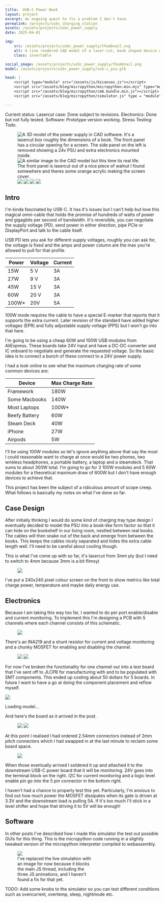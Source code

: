 ```yaml
---
title:  USB-C Power Book
layout: project
excerpt: An ongoing quest to fix a problem I don't have.
permalink: /projects/usbc_charging_station
assets: /assets/projects/usbc_power_supply
date: 2025-04-01

img:
    src: /assets/projects/usbc_power_supply/thumbnail.svg
    alt: A line rendered CAD model of a laser-cut, book shaped device with exposed internal parts. It wouldn't be obvious without reading the description but it's a USB-C power supply.
    class: invertable

social_image: /assets/projects/usbc_power_supply/thumbnail.png
model: /assets/projects/usbc_power_supply/usb-c_psu.glb

head: |
    <script type="module" src="/assets/js/kicanvas.js"></script>
    <script src="/assets/blog/micropython/micropython.min.mjs" type="module"></script>
    <script src="/assets/blog/micropython/cm6.bundle.min.js"></script>
    <script src="/assets/blog/micropython/simulator.js" type = "module"></script>

---
```


Current status: 
    Lasercut case: Done subject to revisions.
    Electronics: Done but not fully tested.
    Software: Prototype version working.
    Stress Testing: Todo.

<figure class="multiple">
<img src="{{page.assets}}/fusion_screenshot.png" alt="A 3D model of the power supply in CAD software. It's a lasercut box roughly the dimensions of a book. The front panel has a circular opening for a screen. The side panel on the left is removed showing a 24v PSU and extra electronics mounted inside.">
<img src="{{page.assets}}/with_orange_pane.jpeg" alt="A similar image to the CAD model but this time its real life. The front panel is lasercut out of a nice piece of walnut I found somewhere and theres some orange acrylic making the screen cover.">
<img src="{{page.assets}}/wiring.jpeg">
<img src="{{page.assets}}/top_view.jpeg">
<img src="{{page.assets}}/orange_screen_in_situ.jpg">
<img src="/assets/images/2024/usbc_psu/pcb_top.jpeg">
</figure>

## Intro

I'm kinda fascinated by USB-C. It has it's issues but I can't help but love this magical omni-cable that holds the promise of hundreds of watts of power and gigagbits per second of bandwidth. It's reversible, you can negotiate the supply voltage (PD), send power in either direction, pipe PCIe or DisplayPort and talk to the cable itself. 


USB PD lets you ask for different supply voltages, roughly you can ask for, the voltage is fixed and the amps and power column are the max you're allowed to pull for that profile.

| Power | Voltage | Current |
|-------|---------|---------|
| 15W   | 5 V     |   3A    |
| 27W   | 9 V     |   3A    |
| 45W   | 15 V    |   3A    |
| 60W   | 20 V    |   3A    |
| 100W* | 20V     |    5A   |

100W mode requires the cable to have a special E-marker that reports that it supports the extra current. Later revision of the standard have added higher voltages (EPR) and fully adjustable supply voltage (PPS) but I won't go into that here.

I'm going to be using a cheap 60W and 100W USB modules from AliExpress. These boards take 24V input and have a DC-DC converter and IC onboard to negotiate and generate the requested voltage. So the basic idea is to connect a bunch of these connect to a 24V power supply.

I had a look online to see what the maximum charging rate of some common devices are:

| Device         | Max Charge Rate    |
|----------------|--------------------|
| Framework      | 180W               |
| Some Macbooks  | 140W               |
| Most Laptops   | 100W*              |
| Beefy Battery  | 60W                |
| Steam Deck     | 40W                |
| iPhone         | 27W                |
| Airpods        | 5W                 |

I'll be using 100W modules so let's ignore anything above that say the most I could reasonable want to charge at once would be two phones, two wireless headphones, a portable battery, a laptop and a steamdeck. That sums to about 300W total. I'm going to go for 3 100W modules and 5 60W modules for a theoretical maximum draw of 600W but I don't have enough devices to achieve that.

This project has been the subject of a ridiculous amount of scope creep. What follows is basically my notes on what I've done so far.

## Case Design 

After initially thinking I would do some kind of charging tray type design I eventually decided to model the PSU into a book-like form factor so that it can hide on the bookshelf in our living room, nestled between real books. The cables will then snake out of the back and emerge from between the books. This keeps the cables nicely separated and hides the extra cable length well. I'll need to be careful about cooling though.

This is what I've come up with so far, it's lasercut from 3mm ply (but I need to switch to 4mm because 3mm is a bit flimsy)

<figure>
<img src="{{page.img.src}}">
</figure>

I've put a 240x240 pixel colour screen on the front to show metrics like total charge power, temperature and maybe daily energy use.


## Electronics 

Because I am taking this way too far, I wanted to do per port enable/disable and current monitoring. To implement this I'm designing a PCB with 5 channels where each channel consists of this schematic.  

<figure style="max-width: 350px;">
<img src="{{page.assets}}/channel_sch.png">
</figure>

There's an INA219 and a shunt resistor for current and voltage monitoring and a chunky MOSFET for enabling and disabling the channel. 

<figure class="two-wide">
<img src="{{page.assets}}/channel_board.png">
<img src="{{page.assets}}/channel_3d.png">
</figure>

For now I've broken the functionality for one channel out into a test board that I've sent off to JLCPB for manufacturing with and to be populated with SMT components. This ended up costing about 50 dollars for 5 boards. In future I want to have a go at doing the component placement and reflow myself. 

<outline-model-viewer model = "{{page.assets}}/test_board.glb" materials=flat spin=true camera='{"type":"perspective","fov":30,"near":100,"far":1000,"position":[200.3,404.2,-394.6],"rotation":[-2.344,0.3407,2.812],"zoom":241,"target":[0,0,0]}' ambient-light="5" directional-light="5">
    <img class="outline-model-poster no-wc" src = "{{page.img.src}}">
    <p class="has-wc">Loading model...</p>
</outline-model-viewer>
And here's the board as it arrived in the post.

<figure class="two-wide">
<img src="/assets/images/2024/usbc_psu/pcb_top.jpeg">
<img src="/assets/images/2024/usbc_psu/pcb_bottom.jpeg">
</figure>

At this point I realised I had ordered 2.54mm connectors instead of 2mm pitch connectors which I had swapped in at the last minute to reclaim some board space.

<figure>
<img src="/assets/images/2024/usbc_psu/soldered_up.jpeg">
</figure>

When those eventually arrived I soldered it up and attached it to the downstream USB-C power board that it will be monitoring. 24V goes into the terminal block on the right. I2C for current monitoring and a logic level enable pin go into the 5 pin connector in the bottom right. 

I haven't had a chance to properly test this yet. Particularly, I'm anxious to find out how much power the MOSFET dissipates when its gate is driven at 3.3V and the downstream load is pulling 5A. If it's too much I'll stick in a level shifter and hope that driving it to 5V will be enough!

## Software 

In other posts I've described how I made this simulator the test out possible GUIs for this thing. This is the micropython code running in a slightly tweaked version of the micropython interpreter compiled to webassembly.

<!-- <usbc-power-supply-simulator disable-console disable-editor code="/assets/blog/micropython/demo.py"></usbc-power-supply-simulator> -->

<figure style="max-width: 250px;">
<img src="/assets/images/2024/bike_display/simulation.png">
<figcaption>I've replaced the live simulation with an image for now because it blocks the main JS thread, including the three JS animations, and I haven't found a fix for that yet.</figcaption>
</figure>

TODO: Add some knobs to the simulator so you can test different conditions such as overcurrent, overtemp, sleep, nightmode etc.
<!-- <outline-model-viewer model = "{{page.model}}" true-color=true spin=false camera='{"position":[-6.425,8.003,-3.751],"rotation":[-2.016,-0.6378,-2.246],"zoom":6784.844370099355,"target":[0.1581,-0.01497,0.07167]}'>
    <img class="outline-model-poster no-wc" src = "{{page.img.src}}">
    <p class="has-wc">Loading model...</p>
</outline-model-viewer> -->

<!-- <kicanvas-embed src="/assets/projects/usbc_power_supply/usb-c_psu.kicad_sch" controls="basic"> </kicanvas-embed> -->
